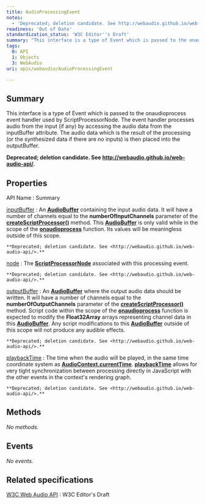 ```yaml
---
title: AudioProcessingEvent
notes:
  - 'Deprecated; deletion candidate. See http://webaudio.github.io/web-audio-api/.'
readiness: 'Out of Date'
standardization_status: 'W3C Editor''s Draft'
summary: "This interface is a type of Event which is passed to the onaudioprocess event handler used by ScriptProcessorNode. The event handler processes audio from the input (if any) by accessing the audio data from the inputBuffer attribute. The audio data which is the result of the processing (or the synthesized data if there are no inputs) is then placed into the outputBuffer.\n"
tags:
  0: API
  1: Objects
  3: WebAudio
uri: apis/webaudio/AudioProcessingEvent

---
```

## Summary

This interface is a type of Event which is passed to the onaudioprocess event handler used by ScriptProcessorNode. The event handler processes audio from the input (if any) by accessing the audio data from the inputBuffer attribute. The audio data which is the result of the processing (or the synthesized data if there are no inputs) is then placed into the outputBuffer.

**Deprecated; deletion candidate. See <http://webaudio.github.io/web-audio-api/>.**

## Properties

API Name
:   Summary

[inputBuffer](/apis/webaudio/AudioProcessingEvent/inputBuffer)
:   An [**AudioBuffer**](/apis/webaudio/AudioBuffer) containing the input audio data. It will have a number of channels equal to the **numberOfInputChannels** parameter of the [**createScriptProcessor()**](/apis/webaudio/AudioContext/createScriptProcessor) method. This [**AudioBuffer**](/apis/webaudio/AudioBuffer) is only valid while in the scope of the [**onaudioprocess**](/apis/webaudio/ScriptProcessorNode/onaudioprocess) function. Its values will be meaningless outside of this scope.

    **Deprecated; deletion candidate. See <http://webaudio.github.io/web-audio-api/>.**

[node](/apis/webaudio/AudioProcessingEvent/node)
:   The [**ScriptProcessorNode**](/apis/webaudio/ScriptProcessorNode) associated with this processing event.

    **Deprecated; deletion candidate. See <http://webaudio.github.io/web-audio-api/>.**

[outputBuffer](/apis/webaudio/AudioProcessingEvent/outputBuffer)
:   An [**AudioBuffer**](/apis/webaudio/AudioBuffer) where the output audio data should be written. It will have a number of channels equal to the **numberOfOutputChannels** parameter of the [**createScriptProcessor()**](/apis/webaudio/AudioContext/createScriptProcessor) method. Script code within the scope of the [**onaudioprocess**](/apis/webaudio/ScriptProcessorNode/onaudioprocess) function is expected to modify the **Float32Array** arrays representing channel data in this [**AudioBuffer**](/apis/webaudio/AudioBuffer). Any script modifications to this [**AudioBuffer**](/apis/webaudio/AudioBuffer) outside of this scope will not produce any audible effects.

    **Deprecated; deletion candidate. See <http://webaudio.github.io/web-audio-api/>.**

[playbackTime](/apis/webaudio/AudioProcessingEvent/playbackTime)
:   The time when the audio will be played, in the same time coordinate system as [**AudioContext.currentTime**](/apis/webaudio/AudioContext/currentTime). [**playbackTime**](/apis/webaudio/AudioProcessingEvent/playbackTime) allows for very tight synchronization between processing directly in JavaScript with the other events in the context's rendering graph.

    **Deprecated; deletion candidate. See <http://webaudio.github.io/web-audio-api/>.**

## Methods

*No methods.*

## Events

*No events.*

## Related specifications

[W3C Web Audio API](http://webaudio.github.io/web-audio-api/)
:   W3C Editor's Draft
